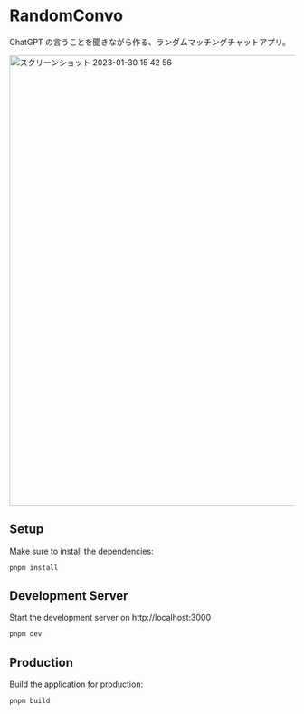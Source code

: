 # RandomConvo

ChatGPT の言うことを聞きながら作る、ランダムマッチングチャットアプリ。

<img width="795" alt="スクリーンショット 2023-01-30 15 42 56" src="https://user-images.githubusercontent.com/5090244/215412678-6be9aa80-f829-4480-96dc-961779b96d32.png">

## Setup

Make sure to install the dependencies:

```bash
pnpm install
```

## Development Server

Start the development server on http://localhost:3000

```bash
pnpm dev
```

## Production

Build the application for production:

```bash
pnpm build
```
